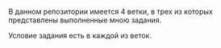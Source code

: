В данном репозитории имеется 4 ветки, в трех из которых представлены выполненные мною задания.

Условие задания есть в каждой из веток.
